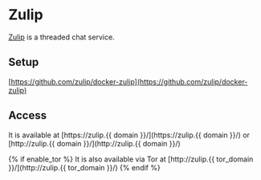 # Zulip

[Zulip](https://github.com/zulip/zulip) is a threaded chat service.

## Setup

[https://github.com/zulip/docker-zulip](https://github.com/zulip/docker-zulip)

## Access

It is available at [https://zulip.{{ domain }}/](https://zulip.{{ domain }}/) or [http://zulip.{{ domain }}/](http://zulip.{{ domain }}/)

{% if enable_tor %}
It is also available via Tor at [http://zulip.{{ tor_domain }}/](http://zulip.{{ tor_domain }}/)
{% endif %}
